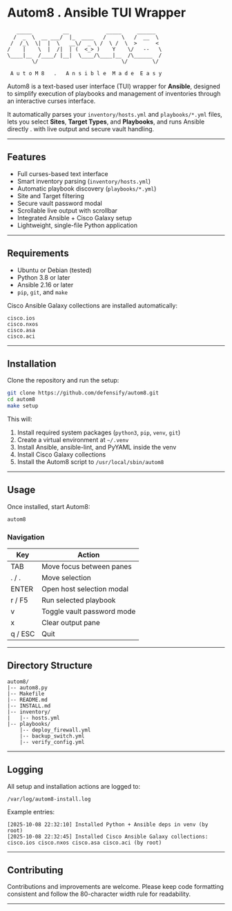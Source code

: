 # Autom8 . Ansible TUI Wrapper

```
   _____          __            _____     ______
  /  _  \  __ ___/  |_  ____   /     \   /  __  \
 /  /_\  \|  |  \   __\/  _ \ /  \ /  \  >      <
/    |    \  |  /|  | (  <_> )    Y    \/   --   \
\____|__  /____/ |__|  \____/\____|__  /\______  /
        \/                           \/        \/

 A u t o M 8   .   A n s i b l e  M a d e  E a s y
```

Autom8 is a text-based user interface (TUI) wrapper for **Ansible**, designed to simplify execution of playbooks and management of inventories through an interactive curses interface.

It automatically parses your `inventory/hosts.yml` and `playbooks/*.yml` files, lets you select **Sites**, **Target Types**, and **Playbooks**, and runs Ansible directly . with live output and secure vault handling.

---

## Features

* Full curses-based text interface
* Smart inventory parsing (`inventory/hosts.yml`)
* Automatic playbook discovery (`playbooks/*.yml`)
* Site and Target filtering
* Secure vault password modal
* Scrollable live output with scrollbar
* Integrated Ansible + Cisco Galaxy setup
* Lightweight, single-file Python application

---

## Requirements

* Ubuntu or Debian (tested)
* Python 3.8 or later
* Ansible 2.16 or later
* `pip`, `git`, and `make`

Cisco Ansible Galaxy collections are installed automatically:

```
cisco.ios
cisco.nxos
cisco.asa
cisco.aci
```

---

## Installation

Clone the repository and run the setup:

```bash
git clone https://github.com/defensify/autom8.git
cd autom8
make setup
```

This will:

1. Install required system packages (`python3`, `pip`, `venv`, `git`)
2. Create a virtual environment at `~/.venv`
3. Install Ansible, ansible-lint, and PyYAML inside the venv
4. Install Cisco Galaxy collections
5. Install the Autom8 script to `/usr/local/sbin/autom8`

---

## Usage

Once installed, start Autom8:

```bash
autom8
```

### Navigation

| Key     | Action                     |
| ------- | -------------------------- |
| TAB     | Move focus between panes   |
| . / .   | Move selection             |
| ENTER   | Open host selection modal  |
| r / F5  | Run selected playbook      |
| v       | Toggle vault password mode |
| x       | Clear output pane          |
| q / ESC | Quit                       |

---

## Directory Structure

```
autom8/
|-- autom8.py
|-- Makefile
|-- README.md
|-- INSTALL.md
|-- inventory/
|   |-- hosts.yml
|-- playbooks/
    |-- deploy_firewall.yml
    |-- backup_switch.yml
    |-- verify_config.yml
```

---

## Logging

All setup and installation actions are logged to:

```
/var/log/autom8-install.log
```

Example entries:

```
[2025-10-08 22:32:10] Installed Python + Ansible deps in venv (by root)
[2025-10-08 22:32:45] Installed Cisco Ansible Galaxy collections: cisco.ios cisco.nxos cisco.asa cisco.aci (by root)
```

---

## Contributing

Contributions and improvements are welcome.
Please keep code formatting consistent and follow the 80-character width rule for readability.

---
